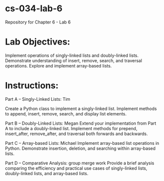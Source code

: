 # cs-034-lab-6
Repository for Chapter 6 - Lab 6


# Lab Objectives:
Implement operations of singly-linked lists and doubly-linked lists.
Demonstrate understanding of insert, remove, search, and traversal operations.
Explore and implement array-based lists.

# Instructions:

Part A – Singly-Linked Lists: Tim

Create a Python class to implement a singly-linked list.
Implement methods to append, insert, remove, search, and display list elements.

Part B – Doubly-Linked Lists: Megan
Extend your implementation from Part A to include a doubly-linked list.
Implement methods for prepend, insert_after, remove_after, and traversal both forwards and backwards.

Part C – Array-based Lists: Michael
Implement array-based list operations in Python.
Demonstrate insertion, deletion, and searching within array-based lists.

Part D – Comparative Analysis: group merge work
Provide a brief analysis comparing the efficiency and practical use cases of singly-linked lists,
doubly-linked lists, and array-based lists.

